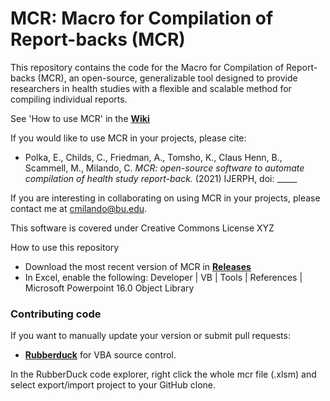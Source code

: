 # MCR: Macro for Compilation of Report-backs (MCR)

This repository contains the code for the Macro for Compilation of Report-backs (MCR), an open-source, generalizable tool designed to provide researchers in health studies with a flexible and scalable method for compiling individual reports.

See 'How to use MCR' in the [**Wiki**](https://github.com/cmilando/reportback-vba/wiki#toc)

If you would like to use MCR in your projects, please cite:
* Polka, E., Childs, C., Friedman, A., Tomsho, K., Claus Henn, B., Scammell, M., Milando, C. *MCR: open-source software to automate compilation of health study report-back.* (2021) IJERPH, doi: _____

If you are interesting in collaborating on using MCR in your projects, please contact me at cmilando@bu.edu.

This software is covered under Creative Commons License XYZ

How to use this repository
* Download the most recent version of MCR in [**Releases**](https://github.com/cmilando/reportback-vba/releases) 
* In Excel, enable the following: Developer | VB | Tools | References | Microsoft Powerpoint 16.0 Object Library

### Contributing code
If you want to manually update your version or submit pull requests:
* [**Rubberduck**](https://rubberduckvba.com/) for VBA source control. 

In the RubberDuck code explorer, right click the whole mcr file (.xlsm) and select export/import project to your GitHub clone.
